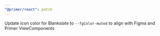 ```yaml
---
"@primer/react": patch
---
```


Update icon color for Blankslate to `--fgColor-muted` to align with Figma and Primer ViewComponents
